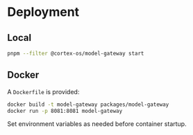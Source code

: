 # Deployment

## Local

```bash
pnpm --filter @cortex-os/model-gateway start
```

## Docker

A `Dockerfile` is provided:

```bash
docker build -t model-gateway packages/model-gateway
docker run -p 8081:8081 model-gateway
```

Set environment variables as needed before container startup.

